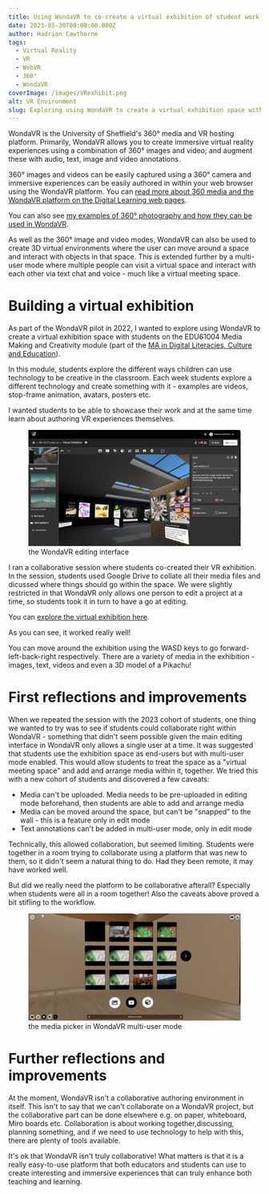 ```yaml
---
title: Using WondaVR to co-create a virtual exhibition of student work
date: 2023-05-30T00:00:00.000Z
author: Hadrian Cawthorne
tags:
  - Virtual Reality
  - VR
  - WebVR
  - 360°
  - WondaVR
coverImage: /images/VRexhibit.png
alt: VR Environment
slug: Exploring using WondaVR to create a virtual exhibition space with students on the EDU61004 Media Making and Creativity module. 
---
```


WondaVR is the University of Sheffield's 360° media and VR hosting platform. Primarily, WondaVR allows you to create immersive virtual reality experiences using a combination of 360° images and video; and augment these with audio, text, image and video annotations. 

360° images and videos can be easily captured using a 360° camera and immersive experiences can be easily authored in within your web browser using the WondaVR platform. You can [read more about 360 media and the WondaVR platform on the Digital Learning web pages](https://students.sheffield.ac.uk/digital-learning/360). 

You can also see [my examples of 360° photography and how they can be used in WondaVR](https://wvr.li/dd4tu1). 

As well as the 360° image and video modes, WondaVR can also be used to create 3D virtual environments where the user can move around a space and interact with objects in that space. This is extended further by a multi-user mode where multiple people can visit a virtual space and interact with each other via text chat and voice - much like a virtual meeting space. 

# Building a virtual exhibition
As part of the WondaVR pilot in 2022, I wanted to explore using WondaVR to create a virtual exhibition space with students on the EDU61004 Media Making and Creativity module (part of the [MA in Digital Literacies, Culture and Education](https://www.sheffield.ac.uk/postgraduate/taught/courses/2023/digital-literacies-culture-and-education-ma)).

In this module, students explore the different ways children can use technology to be creative in the classroom. Each week students explore a different technology and create something with it - examples are videos, stop-frame animation, avatars, posters etc.

I wanted students to be able to showcase their work and at the same time learn about authoring VR experiences themselves. 

<figure><img src="/images/wvredit.png" at="The WondaVR editing interface" /><figcaption>the WondaVR editing interface</figcaption></figure>

I ran a collaborative session where students co-created their VR exhibition. In the session, students used Google Drive to collate all their media files and dicussed where things should go within the space. We were slightly restricted in that WondaVR only allows one person to edit a project at a time, so students took it in turn to have a go at editing. 

You can [explore the virtual exhibition here](https://wvr.li/5jm370).

As you can see, it worked really well! 

You can move around the exhibition using the WASD keys to go forward-left-back-right respectively. There are a variety of media in the exhibition - images, text, videos and even a 3D model of a Pikachu!

# First reflections and improvements

When we repeated the session with the 2023 cohort of students, one thing we wanted to try was to see if students could collaborate right within WondaVR - something that didn't seem possible given the main editing interface in WondaVR only allows a single user at a time. It was suggested that students use the exhibition space as end-users but with multi-user mode enabled. This would allow students to treat the space as a "virtual meeting space" and add and arrange media within it, together.  We tried this with a new cohort of students and discovered a few caveats:

- Media can't be uploaded. Media needs to be pre-uploaded in editing mode beforehand, then students are able to add and arrange media
- Media can be moved around the space, but can't be "snapped" to the wall - this is a feature only in edit mode 
- Text annotations can't be added in multi-user mode, only in edit mode

Technically, this allowed collaboration, but seemed limiting. Students were together in a room trying to collaborate using a platform that was new to them, so it didn't seem a natural thing to do. Had they been remote, it may have worked well. 

But did we really need the platform to be collaborative afterall? Especially when students were all in a room together! Also the caveats above proved a bit stifling to the workflow.

<figure><img src="/images/multiuserWonda.png" at="The WondaVR multi-user mode media picker" /><figcaption>the media picker in WondaVR multi-user mode</figcaption></figure>

# Further reflections and improvements
At the moment, WondaVR isn't a collaborative authoring environment in itself. This isn't to say that we can't collaborate on a WondaVR project, but the collaborative part can be done elsewhere e.g. on paper, whiteboard, Miro boards etc. Collaboration is about working together,discussing, planning something, and if we need to use technology to help with this, there are plenty of tools available. 

It's ok that WondaVR isn't truly collaborative! What matters is that it is a really easy-to-use platform that both educators and students can use to create interesting and immersive experiences that can truly enhance both teaching and learning. 


